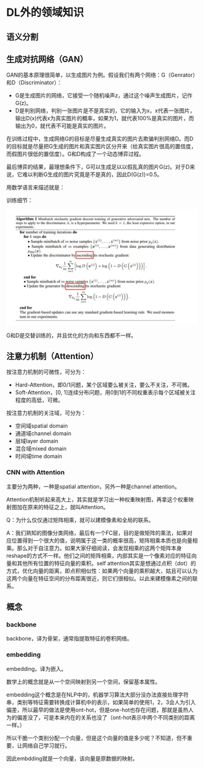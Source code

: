 # DL外的领域知识

## 语义分割


## 生成对抗网络（GAN）

GAN的基本原理很简单，以生成图片为例。假设我们有两个网络：G（Genrator）和D（Discriminator）：
- G是生成图片的网络，它接受一个随机噪声z，通过这个噪声生成图片，记作G(z)。
- D是判别网络，判别一张图片是不是真实的，它的输入为x，x代表一张图片，输出D(x)代表x为真实图片的概率，如果为1，就代表100%是真实的图片，而输出为0，就代表不可能是真实的图片。

在训练过程中，生成网络G的目标是尽量生成真实的图片去欺骗判别网络D。而D的目标就是尽量把G生成的图片和真实图片区分开来（给真实图片很高的置信度，而假图片很低的置信度）。G和D构成了一个动态博弈过程。

最后博弈的结果，最理想条件下，G可以生成足以以假乱真的图片G(z)。对于D来说，它难以判断G生成的图片究竟是不是真的，因此D(G(z))=0.5。

用数学语言来描述就是：


训练细节：

![GAN](img/DL外领域知识_2021-11-04-10-04-09.png)

G和D是交替训练的，并且优化的方向和东西都不一样。


## 注意力机制（Attention）



按注意力机制的可微性，可分为：
- Hard-Attention，即0/1问题，某个区域要么被关注，要么不关注，不可微。
- Soft-Attention，[0, 1]连续分布问题，用0到1的不同权重表示每个区域被关注程度的高低，可微。


按注意力机制的关注域，可分为：
- 空间域spatial domain
- 通道域channel domain
- 层域layer domain
- 混合域mixed domain
- 时间域time domain

### CNN with Attention

主要分为两种，一种是spatial attention，另外一种是channel attention。


Attention机制听起来高大上，其实就是学习出一种权重映射图，再拿这个权重映射图加在原来的特征之上，就叫Attention。

Q：为什么仅仅通过矩阵相乘，就可以建模像素和全局的联系。

A：我们熟知的图像分类网络，最后有一个FC层，目的是做矩阵的乘法，如果对应位置得到一个很大的值，说明属于这一类的概率很高，矩阵相乘本质也是向量相乘。那么对于自注意力。如果大家仔细阅读，会发现相乘的这两个矩阵本身reshape的方式不一样。他们之间的矩阵相乘，内部其实是一个像素对应的特征向量和其他所有位置的特征向量的乘积。self attention其实是想通过点积（dot）的方式，优化向量的距离，即点积相似性：如果两个向量的乘积越大，姑且可以认为这两个向量在特征空间的分布距离很近，则它们很相似。以此来建模像素之间的联系。











## 概念

### backbone

backbone，译为骨架，通常指提取特征的卷积网络。


### embedding

embedding，译为嵌入。

数学上的概念就是从一个空间映射到另一个空间，保留基本属性。

embedding这个概念是在NLP中的，机器学习算法大部分没办法直接处理字符串，类别等特征需要转换成计算机中的表示，如果简单的使用1，2，3会人为引入偏差，所以最早的做法是使用ont-hot，但是one-hot也存在问题，那就是虽热人为的偏差没了，可是本来内在的关系也没了（ont-hot表示中两个不同类别的距离一样。）

所以干脆一个类别分配一个向量，但是这个向量的值是多少呢？不知道，但不重要，让网络自己学习就行。

因此embdding就是一个向量，该向量是原数据的映射。
